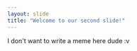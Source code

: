 ```yaml
---
layout: slide
title: "Welcome to our second slide!"
---
```

I don't want to write a meme here dude :v

